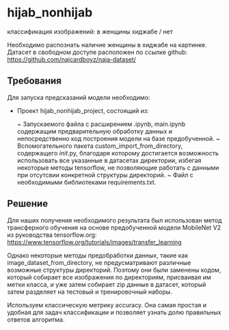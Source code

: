 # hijab_nonhijab
классификация изображений: в женщины хиджабе / нет

Необходимо распознать наличие женщины в хиджабе на картинке.
Датасет в свободном доступе расположен по ссылке github: https://github.com/najcardboyz/naja-dataset/

## Требования

Для запуска предсказаний модели необходимо:

- Проект hijab_nonhijab_project, состоящий из:

    ~ Запускаемого файла с расширением .ipynb, main.ipynb
    содержащим предварительную обработку данных и непосредственно код построения модели на базе предобученной.
    ~ Вспомогательного пакета custom_import_from_directory, содержащего _init_.py, 
    благодаря которому достигается возможность использовать все указанные в датасетах директории, 
    избегая некоторые методы tensorflow, не позволяющие работать с данными при отсутсвии конкретной структуры директорий.
    ~ Файл с необходимыми библиотеками requirements.txt.
 

## Решение

Для наших получения необходимого результата был использован метод трансферного обучения на основе предобученной модели MobileNet V2 из руководства tensorflow.org: https://www.tensorflow.org/tutorials/images/transfer_learning

Однако некоторые методы предобработки данных, такие как image_dataset_from_directory, не предусматривают различные возможные структуры директорий. 
Поэтому они были заменены кодом, который собирает все изображения по директориям, присваивая им метки класса, и уже затем собирает zip данные в датасет, который затем разделяет на тестовый и тренировочный наборы.

Используем классическую метрику accuracy. 
Она самая простая и удобная для задач классификации и позволяет узнать долю правильных ответов алгоритма.


